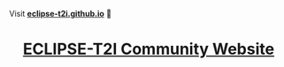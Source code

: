 Visit **[eclipse-t2i.github.io](https://eclipse-t2i.github.io)** 🚀

<h1 align="center"><a href="##">ECLIPSE-T2I Community Website</a></h1>
